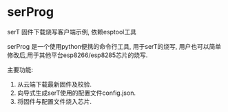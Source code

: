 # serProg
serT 固件下载烧写客户端示例, 依赖esptool工具

serProg 是一个使用python便携的命令行工具, 用于serT的烧写, 用户也可以简单修改后,用于其他平台esp8266/esp8285芯片的烧写.

主要功能:
1. 从云端下载最新固件及校验.
2. 向导式生成serT使用的配置文件config.json.
3. 将固件与配置文件烧入芯片.
